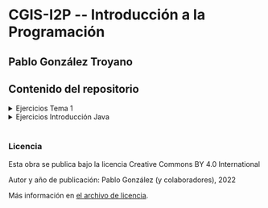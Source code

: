 # CGIS-I2P -- Introducción a la Programación

## Pablo González Troyano

## Contenido del repositorio

<details>
  <summary>Ejercicios Tema 1</summary>

 * Ejercicio Diapo3: Ver canal preferido TV [pseudocódigo/algoritmo](./ejercicios/tema1/Diapo3.ps.txt)
 * Ejercicio Diapo4: 2 dados hasta que la suma sea 6 [pseudocódigo/algoritmo](./ejercicios/tema1/Diapo4.ps.txt)
 * Ejercicio Diapo5: Litro de limonada [pseudocódigo/algoritmo](./ejercicios/tema1/Diapo5.ps.txt)
 * Ejercicio Diapo6: Salario Semanal, horas extra [pseudocódigo/algoritmo](./ejercicios/tema1/Diapo6.ps.txt)
 * Ejercicio Diapo7: Descuento artículo[pseudocódigo/algoritmo](./ejercicios/tema1/Diapo7.ps.txt)
 * Ejercicio Diapo8: Total Camisas [pseudocódigo/algoritmo](./ejercicios/tema1/Diapo8.ps.txt)
 * Ejercicio Diapo36: Suma de los números pares 2-1000. 
    * [Ejercicio en pseudocódigo/algoritmo](./ejercicios/tema1/diapo36.ps.txt)
    * [Ejercicio resuelto en Python](./ejercicios/tema1/diapo36.py)
</details>

<details>
  <summary>Ejercicios Introducción Java</summary>

  * Ejercicio 1 -  Gravity: [enunciado](./ejercicios/intro-java/ejercicio1-gravity.pdf)/[código](./ejercicios/intro-java/ejercicio1-gravity.java)
  * Ejercicio 2 - Comparador: [enunciado](./ejercicios/intro-java/ejercicio2-comparador.pdf)/[código](./ejercicios/intro-java/ejercicio2-comparador.java)
  * Ejercicio 3 - TimeConversor: [enunciado](./ejercicios/intro-java/ejercicio3-time_conversor.pdf)/[código](./ejercicios/intro-java/ejercicio3-time_conversor.java)

</details>
<br/>

### Licencia
Esta obra se publica bajo la licencia Creative Commons BY 4.0 International

Autor y año de publicación: Pablo González (y colaboradores), 2022

Más información en [el archivo de licencia](./license.md).
